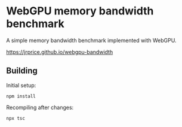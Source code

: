 WebGPU memory bandwidth benchmark
=================================

A simple memory bandwidth benchmark implemented with WebGPU.

https://jrprice.github.io/webgpu-bandwidth


Building
--------

Initial setup:

    npm install

Recompiling after changes:

    npx tsc

